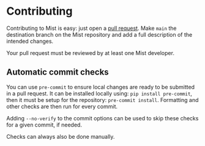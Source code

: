 # Contributing

Contributing to Mist is easy: just open a [pull
request](https://help.github.com/articles/using-pull-requests/). Make
`main` the destination branch on the Mist repository and add a full
description of the intended changes.

Your pull request must be reviewed by at least one Mist developer.

## Automatic commit checks

You can use `pre-commit` to ensure local changes are ready to be submitted in a
pull request. It can be installed locally using: `pip install pre-commit`, then it
must be setup for the repository: `pre-commit install`. Formatting and other checks
are then run for every commit.

Adding `--no-verify` to the commit options can be used to skip these checks for a given commit, if needed.

Checks can always also be done manually.
